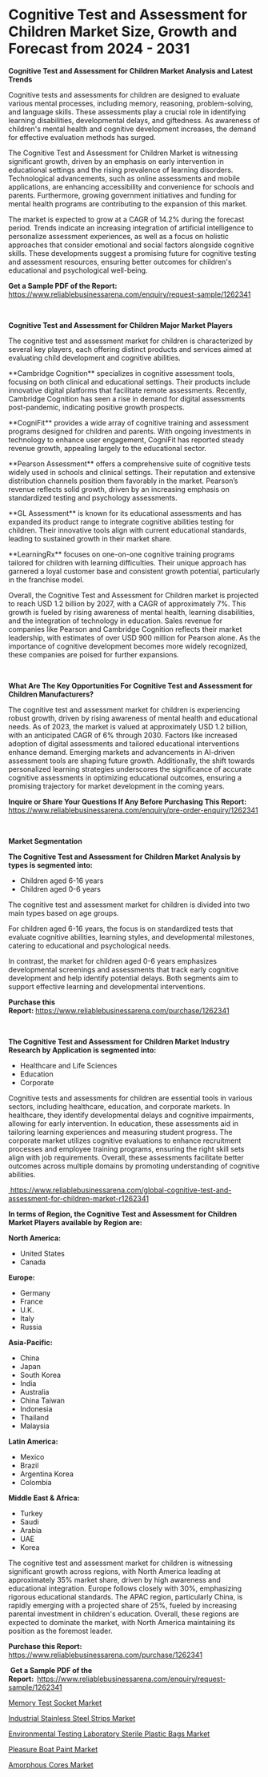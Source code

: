 <p><h1>Cognitive Test and Assessment for Children Market Size, Growth and Forecast from 2024 - 2031</h1></p><p><strong>Cognitive Test and Assessment for Children Market Analysis and Latest Trends</strong></p>
<p><p>Cognitive tests and assessments for children are designed to evaluate various mental processes, including memory, reasoning, problem-solving, and language skills. These assessments play a crucial role in identifying learning disabilities, developmental delays, and giftedness. As awareness of children's mental health and cognitive development increases, the demand for effective evaluation methods has surged.</p><p>The Cognitive Test and Assessment for Children Market is witnessing significant growth, driven by an emphasis on early intervention in educational settings and the rising prevalence of learning disorders. Technological advancements, such as online assessments and mobile applications, are enhancing accessibility and convenience for schools and parents. Furthermore, growing government initiatives and funding for mental health programs are contributing to the expansion of this market.</p><p>The market is expected to grow at a CAGR of 14.2% during the forecast period. Trends indicate an increasing integration of artificial intelligence to personalize assessment experiences, as well as a focus on holistic approaches that consider emotional and social factors alongside cognitive skills. These developments suggest a promising future for cognitive testing and assessment resources, ensuring better outcomes for children's educational and psychological well-being.</p></p>
<p><strong>Get a Sample PDF of the Report:&nbsp;</strong> <a href="https://www.reliablebusinessarena.com/enquiry/request-sample/1262341?utm_campaign=1284&utm_medium=2&utm_source=Github&utm_content=ia&utm_term=29092024&utm_id=cognitive-test-and-assessment-for-children">https://www.reliablebusinessarena.com/enquiry/request-sample/1262341</a></p>
<p>&nbsp;</p>
<p><strong>Cognitive Test and Assessment for Children Major Market Players</strong></p>
<p><p>The cognitive test and assessment market for children is characterized by several key players, each offering distinct products and services aimed at evaluating child development and cognitive abilities.</p><p>**Cambridge Cognition** specializes in cognitive assessment tools, focusing on both clinical and educational settings. Their products include innovative digital platforms that facilitate remote assessments. Recently, Cambridge Cognition has seen a rise in demand for digital assessments post-pandemic, indicating positive growth prospects.</p><p>**CogniFit** provides a wide array of cognitive training and assessment programs designed for children and parents. With ongoing investments in technology to enhance user engagement, CogniFit has reported steady revenue growth, appealing largely to the educational sector.</p><p>**Pearson Assessment** offers a comprehensive suite of cognitive tests widely used in schools and clinical settings. Their reputation and extensive distribution channels position them favorably in the market. Pearson’s revenue reflects solid growth, driven by an increasing emphasis on standardized testing and psychology assessments.</p><p>**GL Assessment** is known for its educational assessments and has expanded its product range to integrate cognitive abilities testing for children. Their innovative tools align with current educational standards, leading to sustained growth in their market share.</p><p>**LearningRx** focuses on one-on-one cognitive training programs tailored for children with learning difficulties. Their unique approach has garnered a loyal customer base and consistent growth potential, particularly in the franchise model.</p><p>Overall, the Cognitive Test and Assessment for Children market is projected to reach USD 1.2 billion by 2027, with a CAGR of approximately 7%. This growth is fueled by rising awareness of mental health, learning disabilities, and the integration of technology in education. Sales revenue for companies like Pearson and Cambridge Cognition reflects their market leadership, with estimates of over USD 900 million for Pearson alone. As the importance of cognitive development becomes more widely recognized, these companies are poised for further expansions.</p></p>
<p>&nbsp;</p>
<p><strong>What Are The Key Opportunities For Cognitive Test and Assessment for Children Manufacturers?</strong></p>
<p><p>The cognitive test and assessment market for children is experiencing robust growth, driven by rising awareness of mental health and educational needs. As of 2023, the market is valued at approximately USD 1.2 billion, with an anticipated CAGR of 6% through 2030. Factors like increased adoption of digital assessments and tailored educational interventions enhance demand. Emerging markets and advancements in AI-driven assessment tools are shaping future growth. Additionally, the shift towards personalized learning strategies underscores the significance of accurate cognitive assessments in optimizing educational outcomes, ensuring a promising trajectory for market development in the coming years.</p></p>
<p><strong>Inquire or Share Your Questions If Any Before Purchasing This Report:</strong> <a href="https://www.reliablebusinessarena.com/enquiry/pre-order-enquiry/1262341?utm_campaign=1284&utm_medium=2&utm_source=Github&utm_content=ia&utm_term=29092024&utm_id=cognitive-test-and-assessment-for-children">https://www.reliablebusinessarena.com/enquiry/pre-order-enquiry/1262341</a></p>
<p>&nbsp;</p>
<p><strong>Market Segmentation</strong></p>
<p><strong>The Cognitive Test and Assessment for Children Market Analysis by types is segmented into:</strong></p>
<p><ul><li>Children aged 6-16 years</li><li>Children aged 0-6 years</li></ul></p>
<p><p>The cognitive test and assessment market for children is divided into two main types based on age groups. </p><p>For children aged 6-16 years, the focus is on standardized tests that evaluate cognitive abilities, learning styles, and developmental milestones, catering to educational and psychological needs. </p><p>In contrast, the market for children aged 0-6 years emphasizes developmental screenings and assessments that track early cognitive development and help identify potential delays. Both segments aim to support effective learning and developmental interventions.</p></p>
<p><strong>Purchase this Report:&nbsp;</strong><a href="https://www.reliablebusinessarena.com/purchase/1262341?utm_campaign=1284&utm_medium=2&utm_source=Github&utm_content=ia&utm_term=29092024&utm_id=cognitive-test-and-assessment-for-children">https://www.reliablebusinessarena.com/purchase/1262341</a></p>
<p>&nbsp;</p>
<p><strong>The Cognitive Test and Assessment for Children Market Industry Research by Application is segmented into:</strong></p>
<p><ul><li>Healthcare and Life Sciences</li><li>Education</li><li>Corporate</li></ul></p>
<p><p>Cognitive tests and assessments for children are essential tools in various sectors, including healthcare, education, and corporate markets. In healthcare, they identify developmental delays and cognitive impairments, allowing for early intervention. In education, these assessments aid in tailoring learning experiences and measuring student progress. The corporate market utilizes cognitive evaluations to enhance recruitment processes and employee training programs, ensuring the right skill sets align with job requirements. Overall, these assessments facilitate better outcomes across multiple domains by promoting understanding of cognitive abilities.</p></p>
<p><a href="https://www.reliablebusinessarena.com/global-cognitive-test-and-assessment-for-children-market-r1262341?utm_campaign=1284&utm_medium=2&utm_source=Github&utm_content=ia&utm_term=29092024&utm_id=cognitive-test-and-assessment-for-children">&nbsp;https://www.reliablebusinessarena.com/global-cognitive-test-and-assessment-for-children-market-r1262341</a></p>
<p><strong>In terms of Region, the Cognitive Test and Assessment for Children Market Players available by Region are:</strong></p>
<p>
    <p> <strong> North America: </strong>
        <ul>
            <li>United States</li>
            <li>Canada</li>
        </ul>
        </p> 
    <p> <strong> Europe: </strong>
        <ul>
            <li>Germany</li>
            <li>France</li>
            <li>U.K.</li>
            <li>Italy</li>
            <li>Russia</li>
        </ul>
        </p> 
    <p> <strong> Asia-Pacific: </strong>
        <ul>
            <li>China</li>
            <li>Japan</li>
            <li>South Korea</li>
            <li>India</li>
            <li>Australia</li>
            <li>China Taiwan</li>
            <li>Indonesia</li>
            <li>Thailand</li>
            <li>Malaysia</li>
        </ul>
        </p> 
    <p> <strong> Latin America: </strong>
        <ul>
            <li>Mexico</li>
            <li>Brazil</li>
            <li>Argentina Korea</li>
            <li>Colombia</li>
        </ul>
        </p> 
    <p> <strong> Middle East & Africa: </strong>
        <ul>
            <li>Turkey</li>
            <li>Saudi</li>
            <li>Arabia</li>
            <li>UAE</li>
            <li>Korea</li>
        </ul>
    </p>
    </p>
<p><p>The cognitive test and assessment market for children is witnessing significant growth across regions, with North America leading at approximately 35% market share, driven by high awareness and educational integration. Europe follows closely with 30%, emphasizing rigorous educational standards. The APAC region, particularly China, is rapidly emerging with a projected share of 25%, fueled by increasing parental investment in children's education. Overall, these regions are expected to dominate the market, with North America maintaining its position as the foremost leader.</p></p>
<p><strong>Purchase this Report: </strong><a href="https://www.reliablebusinessarena.com/purchase/1262341?utm_campaign=1284&utm_medium=2&utm_source=Github&utm_content=ia&utm_term=29092024&utm_id=cognitive-test-and-assessment-for-children">https://www.reliablebusinessarena.com/purchase/1262341</a></p>
<p>&nbsp;<strong>Get a Sample PDF of the Report:&nbsp;&nbsp;</strong><a href="https://www.reliablebusinessarena.com/enquiry/request-sample/1262341?utm_campaign=1284&utm_medium=2&utm_source=Github&utm_content=ia&utm_term=29092024&utm_id=cognitive-test-and-assessment-for-children">https://www.reliablebusinessarena.com/enquiry/request-sample/1262341</a></p>
<p><strong></strong></p>
<p><p><a href="https://www.linkedin.com/pulse/memory-test-socket-market-size-share-analysis-growth-trends-scqke?utm_campaign=1284&utm_medium=2&utm_source=Github&utm_content=ia&utm_term=29092024&utm_id=cognitive-test-and-assessment-for-children">Memory Test Socket Market</a></p><p><a href="https://github.com/tamvrosiya/Market-Research-Report-List-6/blob/main/industrial-stainless-steel-strips-market.md?utm_campaign=1284&utm_medium=2&utm_source=Github&utm_content=ia&utm_term=29092024&utm_id=cognitive-test-and-assessment-for-children">Industrial Stainless Steel Strips Market</a></p><p><a href="https://issuu.com/reportprime-2/docs/environmental-testing-laboratory-st_0321b8d81998cd?utm_campaign=1284&utm_medium=2&utm_source=Github&utm_content=ia&utm_term=29092024&utm_id=cognitive-test-and-assessment-for-children">Environmental Testing Laboratory Sterile Plastic Bags Market</a></p><p><a href="https://issuu.com/reportprime-2/docs/pleasure-boat-paint-market-size-203_c28b1ce0c16c63?utm_campaign=1284&utm_medium=2&utm_source=Github&utm_content=ia&utm_term=29092024&utm_id=cognitive-test-and-assessment-for-children">Pleasure Boat Paint Market</a></p><p><a href="https://www.linkedin.com/pulse/amorphous-cores-market-emerging-trends-future-prospects-wac4e?utm_campaign=1284&utm_medium=2&utm_source=Github&utm_content=ia&utm_term=29092024&utm_id=cognitive-test-and-assessment-for-children">Amorphous Cores Market</a></p></p>